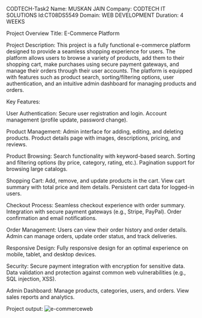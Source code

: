 CODTECH-Task2
Name: MUSKAN JAIN  Company: CODTECH IT SOLUTIONS Id:CT08DS5549 Domain: WEB DEVELOPMENT Duration: 4 WEEKS 

Project Overview
Title: E-Commerce Platform

Project Description:
This project is a fully functional e-commerce platform designed to provide a seamless shopping experience for users. The platform allows users to browse a variety of products, add them to their shopping cart, make purchases using secure payment gateways, and manage their orders through their user accounts. The platform is equipped with features such as product search, sorting/filtering options, user authentication, and an intuitive admin dashboard for managing products and orders.

Key Features:

User Authentication:
Secure user registration and login.
Account management (profile update, password change).

Product Management:
Admin interface for adding, editing, and deleting products.
Product details page with images, descriptions, pricing, and reviews.

Product Browsing:
Search functionality with keyword-based search.
Sorting and filtering options (by price, category, rating, etc.).
Pagination support for browsing large catalogs.

Shopping Cart:
Add, remove, and update products in the cart.
View cart summary with total price and item details.
Persistent cart data for logged-in users.

Checkout Process:
Seamless checkout experience with order summary.
Integration with secure payment gateways (e.g., Stripe, PayPal).
Order confirmation and email notifications.

Order Management:
Users can view their order history and order details.
Admin can manage orders, update order status, and track deliveries.

Responsive Design:
Fully responsive design for an optimal experience on mobile, tablet, and desktop devices.

Security:
Secure payment integration with encryption for sensitive data.
Data validation and protection against common web vulnerabilities (e.g., SQL injection, XSS).

Admin Dashboard:
Manage products, categories, users, and orders.
View sales reports and analytics.

Project output:
![e-commerceweb](https://github.com/user-attachments/assets/9f41cd6e-9c0d-4fcf-9f39-2384ceeea1f6)

